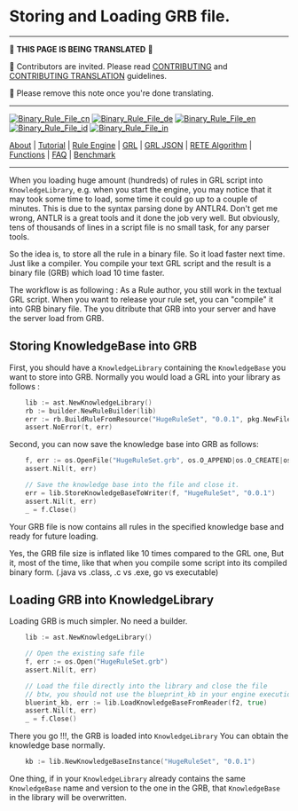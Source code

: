 # Storing and Loading GRB file.

---

:construction:
__THIS PAGE IS BEING TRANSLATED__
:construction:

:construction_worker: Contributors are invited. Please read [CONTRIBUTING](../../CONTRIBUTING.md) and [CONTRIBUTING TRANSLATION](../CONTRIBUTING_TRANSLATION.md) guidelines.

:vulcan_salute: Please remove this note once you're done translating.

---


[![Binary_Rule_File_cn](https://github.com/yammadev/flag-icons/blob/master/png/CN.png?raw=true)](../cn/Binary_Rule_File_cn.md)
[![Binary_Rule_File_de](https://github.com/yammadev/flag-icons/blob/master/png/DE.png?raw=true)](../de/Binary_Rule_File_de.md)
[![Binary_Rule_File_en](https://github.com/yammadev/flag-icons/blob/master/png/GB.png?raw=true)](../en/Binary_Rule_File_en.md)
[![Binary_Rule_File_id](https://github.com/yammadev/flag-icons/blob/master/png/ID.png?raw=true)](../id/Binary_Rule_File_id.md)
[![Binary_Rule_File_in](https://github.com/yammadev/flag-icons/blob/master/png/IN.png?raw=true)](../in/Binary_Rule_File_in.md)

[About](About_in.md) | [Tutorial](Tutorial_in.md) | [Rule Engine](RuleEngine_in.md) | [GRL](GRL_in.md) | [GRL JSON](GRL_JSON_in.md) | [RETE Algorithm](RETE_in.md) | [Functions](Function_in.md) | [FAQ](FAQ_in.md) | [Benchmark](Benchmarking_in.md)

---

When you loading huge amount (hundreds) of rules in GRL script into `KnowledgeLibrary`, e.g. when you start 
the engine, you may notice that it may took some time to load, some time it could go up to a couple of minutes.
This is due to the syntax parsing done by ANTLR4. Don't get me wrong, ANTLR is a great tools and it done the job very well.
But obviously, tens of thousands of lines in a script file is no small task, for any parser tools.

So the idea is, to store all the rule in a binary file. So it load faster next time. Just like
a compiler. You compile your text GRL script and the result is a binary file (GRB) which load 10 time faster.

The workflow is as following : As a Rule author, you still work in the textual GRL script. When you want to release your rule set,
you can "compile" it into GRB binary file. The you ditribute that GRB into your server and have the server load
from GRB.

## Storing KnowledgeBase into GRB

First, you should have a `KnowledgeLibrary` containing the `KnowledgeBase` you want to store into GRB.
Normally you would load a GRL into your library as follows :

```go
	lib := ast.NewKnowledgeLibrary()
	rb := builder.NewRuleBuilder(lib)
	err := rb.BuildRuleFromResource("HugeRuleSet", "0.0.1", pkg.NewFileResource("HugeRuleSet.grl"))
	assert.NoError(t, err)
```

Second, you can now save the knowledge base into GRB as follows:

```go
	f, err := os.OpenFile("HugeRuleSet.grb", os.O_APPEND|os.O_CREATE|os.O_WRONLY, 0644)
	assert.Nil(t, err)

	// Save the knowledge base into the file and close it.
	err = lib.StoreKnowledgeBaseToWriter(f, "HugeRuleSet", "0.0.1")
	assert.Nil(t, err)
	_ = f.Close()
```

Your GRB file is now contains all rules in the specified knowledge base
and ready for future loading.

Yes, the GRB file size is inflated like 10 times compared to the GRL one, 
But it, most of the time, like that when you compile some script into its 
compiled binary form. (.java vs .class, .c vs .exe, go vs executable)

## Loading GRB into KnowledgeLibrary

Loading GRB is much simpler. No need a builder.

```go
	lib := ast.NewKnowledgeLibrary()

	// Open the existing safe file
	f, err := os.Open("HugeRuleSet.grb")
	assert.Nil(t, err)

	// Load the file directly into the library and close the file
	// btw, you should not use the blueprint_kb in your engine execution.
	bluerint_kb, err := lib.LoadKnowledgeBaseFromReader(f2, true)
	assert.Nil(t, err)
	_ = f.Close()
```

There you go !!!, the GRB is loaded into `KnowledgeLibrary`
You can obtain the knowledge base normally.

```go
    kb := lib.NewKnowledgeBaseInstance("HugeRuleSet", "0.0.1")
```

One thing, if in your `KnowledgeLibrary` already contains the same `KnowledgeBase` name and version
to the one in the GRB, that `KnowledgeBase` in the library will be overwritten.